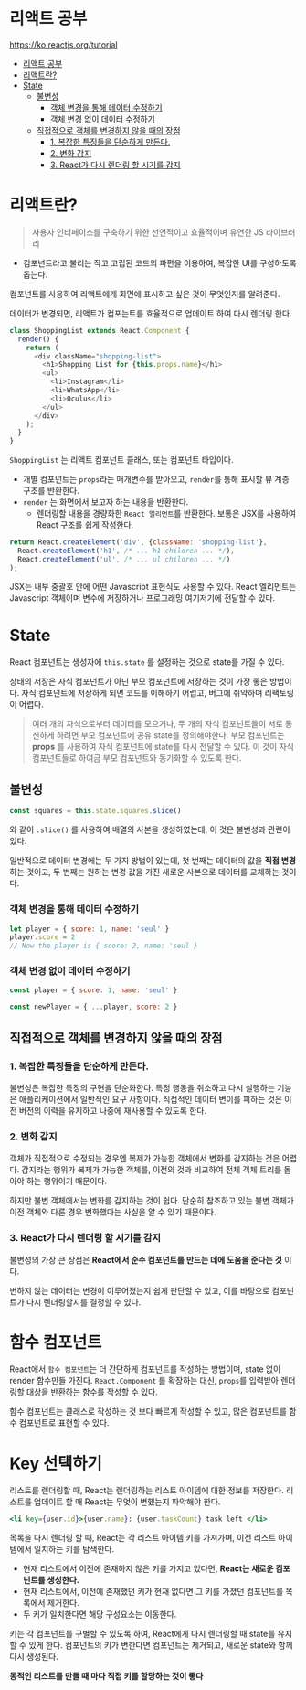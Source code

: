 # 리액트 공부 
https://ko.reactjs.org/tutorial 

- [리액트 공부](#------)
- [리액트란?](#-----)
- [State](#state)
  * [불변성](#---)
    + [객체 변경을 통해 데이터 수정하기](#------------------)
    + [객체 변경 없이 데이터 수정하기](#-----------------)
  * [직접적으로 객체를 변경하지 않을 때의 장점](#-----------------------)
    + [1. 복잡한 특징들을 단순하게 만든다.](#1------------------)
    + [2. 변화 감지](#2------)
    + [3. React가 다시 렌더링 할 시기를 감지](#3-react-----------------)



# 리액트란?
> 사용자 인터페이스를 구축하기 위한 선언적이고 효율적이며 유연한 JS 라이브러리 
- 컴포넌트라고 불리는 작고 고립된 코드의 파편을 이용하여, 복잡한 UI를 구성하도록 돕는다.

컴포넌트를 사용하여 리액트에게 화면에 표시하고 싶은 것이 무엇인지를 알려준다.

데이터가 변경되면, 리액트가 컴포는트를 효율적으로 업데이트 하여 다시 렌더링 한다.

``` javascript
class ShoppingList extends React.Component {
  render() {
    return (
      <div className="shopping-list">
        <h1>Shopping List for {this.props.name}</h1>
        <ul>
          <li>Instagram</li>
          <li>WhatsApp</li>
          <li>Oculus</li>
        </ul>
      </div>
    );
  }
}
``` 
`ShoppingList` 는 리액트 컴포넌트 클래스, 또는 컴포넌트 타입이다.

- 개별 컴포넌트는 `props`라는 매개변수를 받아오고, `render`를 통해 표시할 뷰 계층 구조를 반환한다. 
- `render` 는 화면에서 보고자 하는 내용을 반환한다. 
  - 렌더링할 내용을 경량화한 `React 엘리먼트`를 반환한다. 보통은 JSX를 사용하여 React 구조를 쉽게 작성한다. 

``` jsx
return React.createElement('div', {className: 'shopping-list'},
  React.createElement('h1', /* ... h1 children ... */),
  React.createElement('ul', /* ... ul children ... */)
);
``` 

JSX는 내부 중괄호 안에 어떤 Javascript 표현식도 사용할 수 있다. React 엘리먼트는 Javascript 객체이며 변수에 저장하거나 프로그래밍 여기저기에 전달할 수 있다. 

# State
React 컴포넌트는 생성자에 `this.state` 를 설정하는 것으로 state를 가질 수 있다. 

상태의 저장은 자식 컴포넌트가 아닌 부모 컴포넌트에 저장하는 것이 가장 좋은 방법이다. 자식 컴포넌트에 저장하게 되면 코드를 이해하기 어렵고, 버그에 취약하며 리팩토링이 어렵다.

> 여러 개의 자식으로부터 데이터를 모으거나, 두 개의 자식 컴포넌트들이 서로 통신하게 하려면 부모 컴포넌트에 공유 state를 정의해야한다. 부모 컴포넌트는 **props** 를 사용하여 자식 컴포넌트에 state를 다시 전달할 수 있다. 이 것이 자식 컴포넌트들로 하여금 부모 컴포넌트와 동기화할 수 있도록 한다. 

## 불변성
``` javascript
const squares = this.state.squares.slice()
```
와 같이 `.slice()` 를 사용하여 배열의 사본을 생성하였는데, 이 것은 불변성과 관련이 있다.

일반적으로 데이터 변경에는 두 가지 방법이 있는데, 첫 번째는 데이터의 값을 **직접 변경** 하는 것이고, 두 번째는 원하는 변경 값을 가진 새로운 사본으로 데이터를 교체하는 것이다.

### 객체 변경을 통해 데이터 수정하기
``` javascript
let player = { score: 1, name: 'seul' }
player.score = 2
// Now the player is { score: 2, name: 'seul }
```

### 객체 변경 없이 데이터 수정하기 
``` javascript
const player = { score: 1, name: 'seul' }

const newPlayer = { ...player, score: 2 }
```

## 직접적으로 객체를 변경하지 않을 때의 장점

### 1. 복잡한 특징들을 단순하게 만든다. 
불변성은 복잡한 특징의 구현을 단순화한다. 특정 행동을 취소하고 다시 실행하는 기능은 애플리케이션에서 일반적인 요구 사항이다. 직접적인 데이터 변이를 피하는 것은 이전 버전의 이력을 유지하고 나중에 재사용할 수 있도록 한다. 

### 2. 변화 감지 
객체가 직접적으로 수정되는 경우엔 복제가 가능한 객체에서 변화를 감지하는 것은 어렵다. 감지라는 행위가 복제가 가능한 객체를, 이전의 것과 비교하여 전체 객체 트리를 돌아야 하는 행위이기 때문이다. 

하지만 불변 객체에서는 변화를 감지하는 것이 쉽다. 단순히 참조하고 있는 불변 객체가 이전 객체와 다른 경우 변화했다는 사실을 알 수 있기 때문이다. 

### 3. React가 다시 렌더링 할 시기를 감지 
불변성의 가장 큰 장점은 **React에서 순수 컴포넌트를 만드는 데에 도움을 준다는 것** 이다.

변하지 않는 데이터는 변경이 이루어졌는지 쉽게 판단할 수 있고, 이를 바탕으로 컴포넌트가 다시 렌더링할지를 결정할 수 있다.

# 함수 컴포넌트 
React에서 `함수 컴포넌트`는 더 간단하게 컴포넌트를 작성하는 방법이며, state 없이 render 함수만들 가진다. `React.Component` 를 확장하는 대신, `props`를 입력받아 렌더링할 대상을 반환하는 함수를 작성할 수 있다. 

함수 컴포넌트는 클래스로 작성하는 것 보다 빠르게 작성할 수 있고, 많은 컴포넌트를 함수 컴포넌트로 표현할 수 있다. 

# Key 선택하기 
리스트를 렌더링할 때, React는 렌더링하는 리스트 아이템에 대한 정보를 저장한다. 리스트를 업데이트 할 때 React는 무엇이 변했는지 파악해야 한다. 
``` jsx
<li key={user.id}>{user.name}: {user.taskCount} task left </li>
```
목록을 다시 렌더링 할 때, React는 각 리스트 아이템 키를 가져가며, 이전 리스트 아이템에서 일치하는 키를 탐색한다. 
- 현재 리스트에서 이전에 존재하지 않은 키를 가지고 있다면, **React는 새로운 컴포넌트를 생성한다.** 
- 현재 리스트에서, 이전에 존재했던 키가 현재 없다면 그 키를 가졌던 컴포넌트를 목록에서 제거한다.
- 두 키가 일치한다면 해당 구성요소는 이동한다. 

키는 각 컴포넌트를 구별할 수 있도록 하여, React에게 다시 렌더링할 때 state를 유지할 수 있게 한다. 컴포넌트의 키가 변한다면 컴포넌트는 제거되고, 새로운 state와 함께 다시 생성된다.

**동적인 리스트를 만들 때 마다 직접 키를 할당하는 것이 좋다**